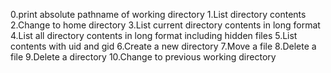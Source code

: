 0.print absolute pathname of working directory
1.List directory contents
2.Change to home directory
3.List current directory contents in long format
4.List all directory contents in long format including hidden files
5.List contents with uid and gid
6.Create a new directory
7.Move a file
8.Delete a file
9.Delete a directory
10.Change to previous working directory
